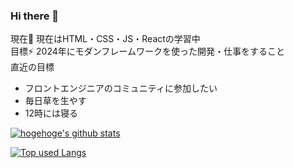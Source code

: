 ### Hi there 👋
現在🌱  現在はHTML・CSS・JS・Reactの学習中<br>
目標⚡  2024年にモダンフレームワークを使った開発・仕事をすること
<br>
直近の目標
- フロントエンジニアのコミュニティに参加したい
- 毎日草を生やす
- 12時には寝る

<!-- リポジトリステータス -->
[![hogehoge's github stats](https://github-readme-stats.vercel.app/api?username=haruki0314&hide=contribs&count_private=true&show_icons=true&theme=tokyonight)](https://github.com/haruki0314/)

<!-- ソースコード統計 -->
[![Top used Langs](https://github-readme-stats.vercel.app/api/top-langs/?username=haruki0314&layout=compact&theme=tokyonight)](https://github.com/haruki0314/)


